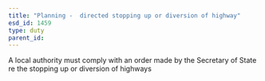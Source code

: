 ```yaml
---
title: "Planning -  directed stopping up or diversion of highway"
esd_id: 1459
type: duty
parent_id:  
---
```


A local authority must comply with an order made by the Secretary of State re the stopping up or diversion of highways

